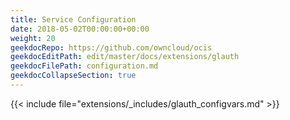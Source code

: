 ```yaml
---
title: Service Configuration
date: 2018-05-02T00:00:00+00:00
weight: 20
geekdocRepo: https://github.com/owncloud/ocis
geekdocEditPath: edit/master/docs/extensions/glauth
geekdocFilePath: configuration.md
geekdocCollapseSection: true
---
```



{{< include file="extensions/_includes/glauth_configvars.md" >}}